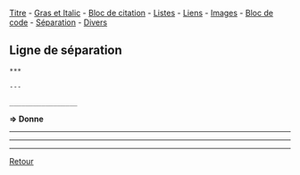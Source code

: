 [Titre](titres.md) - [Gras et Italic](grasItalic.md) - [Bloc de citation](citation.md) - [Listes](listes.md) - [Liens](liens.md) - [Images](images.md) - [Bloc de code](code.md) - [Séparation](separation.md) - [Divers](divers.md)

## Ligne de séparation

```
***

---

_________________
```

**⇒ Donne**


***

---

_________________


[Retour](../description.md#objectif-du-language)
